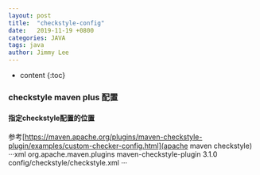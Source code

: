 ```yaml
---
layout: post
title:  "checkstyle-config"
date:   2019-11-19 +0800
categories: JAVA
tags: java
author: Jimmy Lee
---
```


* content
{:toc}


### checkstyle maven plus 配置
#### 指定checkstyle配置的位置  
参考[https://maven.apache.org/plugins/maven-checkstyle-plugin/examples/custom-checker-config.html](apache maven checkstyle)  
···xml
      <plugin>
        <groupId>org.apache.maven.plugins</groupId>
        <artifactId>maven-checkstyle-plugin</artifactId>
        <version>3.1.0</version>
        <configuration>
          <configLocation>config/checkstyle/checkstyle.xml</configLocation>
        </configuration>
      </plugin>
···
